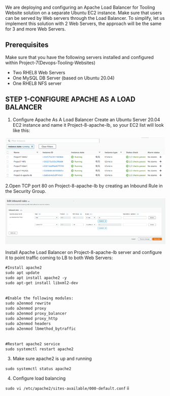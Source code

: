 
We are deploying and configuring an Apache Load Balancer for Tooling Website solution on a separate Ubuntu EC2 instance. Make sure that users can be served by Web servers through the Load Balancer.
To simplify, let us implement this solution with 2 Web Servers, the approach will be the same for 3 and more Web Servers.

## Prerequisites
Make sure that you have the following servers installed and configured within Project-7(Devops-Tooling-Websites)
- Two RHEL8 Web Servers
- One MySQL DB Server (based on Ubuntu 20.04)
- One RHEL8 NFS server

## STEP 1-CONFIGURE APACHE AS A LOAD BALANCER
1. Configure Apache As A Load Balancer
Create an Ubuntu Server 20.04 EC2 instance and name it Project-8-apache-lb, so your EC2 list will look like this:

![](assets/3.png)

2.Open TCP port 80 on Project-8-apache-lb by creating an Inbound Rule in the Security Group.

![](assets/1.png)

Install Apache Load Balancer on Project-8-apache-lb server and configure it to point traffic coming to LB to both Web Servers:

```
#Install apache2
sudo apt update
sudo apt install apache2 -y
sudo apt-get install libxml2-dev


#Enable the following modules:
sudo a2enmod rewrite
sudo a2enmod proxy
sudo a2enmod proxy_balancer
sudo a2enmod proxy_http
sudo a2enmod headers
sudo a2enmod lbmethod_bytraffic


#Restart apache2 service
sudo systemctl restart apache2
```
3. Make sure apache2 is up and running

`sudo systemctl status apache2`

4. Configure load balancing

`sudo vi /etc/apache2/sites-available/000-default.conf`
ii
